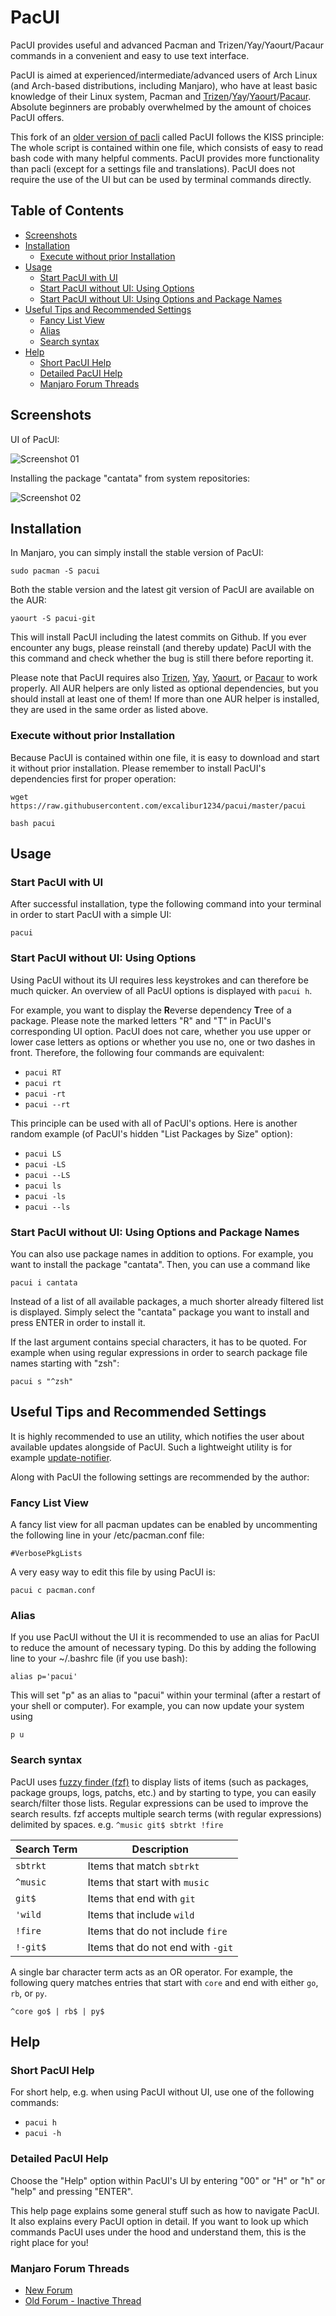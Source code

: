 
# PacUI

PacUI provides useful and advanced Pacman and Trizen/Yay/Yaourt/Pacaur commands in a convenient and easy to use text interface. 

PacUI is aimed at experienced/intermediate/advanced users of Arch Linux (and Arch-based distributions, including Manjaro), who have at least basic knowledge of their Linux system, Pacman and [Trizen](https://github.com/trizen/trizen)/[Yay](https://github.com/Jguer/yay)/[Yaourt](https://github.com/archlinuxfr/yaourt)/[Pacaur](https://github.com/rmarquis/pacaur). Absolute beginners are probably overwhelmed by the amount of choices PacUI offers.

This fork of an [older version of pacli](https://github.com/Manjaro-Pek/pacli/tree/f98e9226eb75ea00217481f436399328fe73d3ae) called PacUI follows the KISS principle: The whole script is contained within one file, which consists of easy to read bash code with many helpful comments. PacUI provides more functionality than pacli (except for a settings file and translations). PacUI does not require the use of the UI but can be used by terminal commands directly.


Table of Contents
-----------------

   * [Screenshots](#screenshots)
   * [Installation](#installation)
      * [Execute without prior Installation](#execute-without-prior-installation)
   * [Usage](#usage)
      * [Start PacUI with UI](#start-pacui-with-ui)
      * [Start PacUI without UI: Using Options](#start-pacui-without-ui-using-options)
      * [Start PacUI without UI: Using Options and Package Names](#start-pacui-without-ui-using-options-and-package-names)
   * [Useful Tips and Recommended Settings](#useful-tips-and-recommended-settings)
      * [Fancy List View](#fancy-list-view)
      * [Alias](#alias)
      * [Search syntax](#search-syntax)
   * [Help](#help)
      * [Short PacUI Help](#short-pacui-help)
      * [Detailed PacUI Help](#detailed-pacui-help)
      * [Manjaro Forum Threads](#manjaro-forum-threads)


## Screenshots

UI of PacUI:

![Screenshot 01](https://s1.postimg.org/62lqgikhm7/image.png)


Installing the package "cantata" from system repositories:

![Screenshot 02](https://s1.postimg.org/17htzpbovz/pacui.gif)


## Installation

In Manjaro, you can simply install the stable version of PacUI:
```
sudo pacman -S pacui
```

Both the stable version and the latest git version of PacUI are available on the AUR:
```
yaourt -S pacui-git
```

This will install PacUI including the latest commits on Github. If you ever encounter any bugs, please reinstall (and thereby update) PacUI with the this command and check whether the bug is still there before reporting it.

Please note that PacUI requires also [Trizen](https://github.com/trizen/trizen), [Yay](https://github.com/Jguer/yay), [Yaourt](https://github.com/archlinuxfr/yaourt), or [Pacaur](https://github.com/rmarquis/pacaur) to work properly. All AUR helpers are only listed as optional dependencies, but you should install at least one of them! If more than one AUR helper is installed, they are used in the same order as listed above.


### Execute without prior Installation
Because PacUI is contained within one file, it is easy to download and start it without prior installation. Please remember to install PacUI's dependencies first for proper operation:
```
wget https://raw.githubusercontent.com/excalibur1234/pacui/master/pacui
```
```
bash pacui
```


## Usage

### Start PacUI with UI
After successful installation, type the following command into your terminal in order to start PacUI with a simple UI:
```
pacui
```

### Start PacUI without UI: Using Options
Using PacUI without its UI requires less keystrokes and can therefore be much quicker. An overview of all PacUI options is displayed with `pacui h`.

For example, you want to display the **R**everse dependency **T**ree of a package. Please note the marked letters "R" and "T" in PacUI's corresponding UI option.
PacUI does not care, whether you use upper or lower case letters as options or whether you use no, one or two dashes in front. Therefore, the following four commands are equivalent: 
- `pacui RT`
- `pacui rt`
- `pacui -rt`
- `pacui --rt`

This principle can be used with all of PacUI's options. Here is another random example (of PacUI's hidden "List Packages by Size" option):
- `pacui LS`
- `pacui -LS`
- `pacui --LS`
- `pacui ls`
- `pacui -ls`
- `pacui --ls`

### Start PacUI without UI: Using Options and Package Names

You can also use package names in addition to options. For example, you want to install the package "cantata". Then, you can use a command like
```
pacui i cantata
```
Instead of a list of all available packages, a much shorter already filtered list is displayed. Simply select the "cantata" package you want to install and press ENTER in order to install it.

If the last argument contains special characters, it has to be quoted. For example when using regular expressions in order to search package file names starting with "zsh":
```
pacui s "^zsh"
```

## Useful Tips and Recommended Settings
It is highly recommended to use an utility, which notifies the user about available updates alongside of PacUI. Such a lightweight utility is for example [update-notifier](https://github.com/Chrysostomus/update-notifier).

Along with PacUI the following settings are recommended by the author:

### Fancy List View
A fancy list view for all pacman updates can be enabled by uncommenting the following line in your /etc/pacman.conf file:
```
#VerbosePkgLists
```
A very easy way to edit this file by using PacUI is:
```
pacui c pacman.conf
```


### Alias
If you use PacUI without the UI it is recommended to use an alias for PacUI to reduce the amount of necessary typing. Do this by adding the following line to your ~/.bashrc file (if you use bash):
```
alias p='pacui'
```
This will set "p" as an alias to "pacui" within your terminal (after a restart of your shell or computer). For example, you can now update your system using
```
p u
```

### Search syntax
PacUI uses [fuzzy finder (fzf)](https://github.com/junegunn/fzf) to display lists of items (such as packages, package groups, logs, patchs, etc.) and by starting to type, you can easily search/filter those lists. Regular expressions can be used to improve the search results. fzf accepts multiple search terms (with regular expressions) delimited by spaces. e.g. `^music git$ sbtrkt !fire`

| Search Term | Description                       |
| ----------- | --------------------------------- |
|  `sbtrkt`   | Items that match `sbtrkt`         |
|  `^music`   | Items that start with `music`     |
|  `git$`     | Items that end with `git`         |
|  `'wild`    | Items that include `wild`         |
|  `!fire`    | Items that do not include `fire`  |
|  `!-git$`   | Items that do not end with `-git` |

A single bar character term acts as an OR operator. For example, the following query matches entries that start with `core` and end with either `go`, `rb`, or `py`.
```
^core go$ | rb$ | py$
```


## Help

### Short PacUI Help
For short help, e.g. when using PacUI without UI, use one of the following commands:
- `pacui h`
- `pacui -h`

### Detailed PacUI Help
Choose the "Help" option within PacUI's UI by entering "00" or "H" or "h" or "help" and pressing "ENTER".

This help page explains some general stuff such as how to navigate PacUI. It also explains every PacUI option in detail. If you want to look up which commands PacUI uses under the hood and understand them, this is the right place for you!

### Manjaro Forum Threads
 - [New Forum](https://forum.manjaro.org/t/pacui-a-simple-bash-frontend-for-pacman-and-yaourt-pacaur/677)
 - [Old Forum - Inactive Thread](https://classicforum.manjaro.org/index.php?topic=21399.0)
